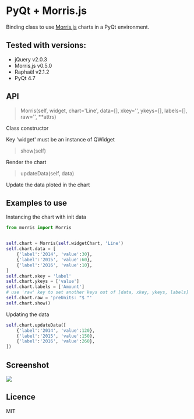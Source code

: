 # PyQt + Morris.js

Binding class to use [Morris.js](http://morrisjs.github.io/) charts in a PyQt environment.

## Tested with versions:

* jQuery v2.0.3
* Morris.js v0.5.0
* Raphaël v2.1.2
* PyQt 4.7

## API


> Morris(self, widget, chart='Line', data=[], xkey='',
        ykeys=[], labels=[], raw='', **attrs)

Class constructor

Key 'widget' must be an instance of QWidget

> show(self)

Render the chart

> updateData(self, data)

Update the data ploted in the chart

## Examples to use

Instancing the chart with init data

```python
from morris import Morris


self.chart = Morris(self.widgetChart, 'Line')
self.chart.data = [
    {'label':'2014', 'value':30},
    {'label':'2015', 'value':60},
    {'label':'2016', 'value':10},
]
self.chart.xkey = 'label'
self.chart.ykeys = ['value']
self.chart.labels = ['Amount']
# use 'raw' key to set another keys out of [data, xkey, ykeys, labels] keys
self.chart.raw = 'preUnits: "$ "'
self.chart.show()

```

Updating the data
```python
self.chart.updateData([
    {'label':'2014', 'value':120},
    {'label':'2015', 'value':150},
    {'label':'2016', 'value':260},
])
```

## Screenshot

<img src="https://raw.github.com/jonathanferreyra/pyqt-morris/master/screen.png" />

## Licence

MIT
